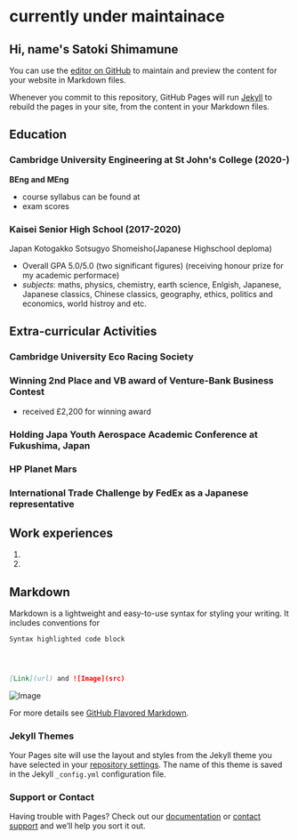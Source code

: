 # currently under maintainace
## Hi, name's Satoki Shimamune

You can use the [editor on GitHub](https://github.com/satoki22ti/profile/edit/gh-pages/index.md) to maintain and preview the content for your website in Markdown files.

Whenever you commit to this repository, GitHub Pages will run [Jekyll](https://jekyllrb.com/) to rebuild the pages in your site, from the content in your Markdown files.

## Education
### Cambridge University Engineering at St John's College (2020-)
**BEng and MEng**
- course syllabus can be found at
- exam scores

### Kaisei Senior High School (2017-2020)
Japan Kotogakko Sotsugyo Shomeisho(Japanese Highschool deploma)
- Overall GPA 5.0/5.0 (two significant figures) (receiving honour prize for my academic performace)
- _subjects_: maths, physics, chemistry, earth science, Enlgish, Japanese, Japanese classics, Chinese classics, geography, ethics, politics and economics, world histroy and etc.

## Extra-curricular Activities
### Cambridge University Eco Racing Society

### Winning 2nd Place and VB award of Venture-Bank Business Contest
- received £2,200 for winning award

### Holding Japa  Youth Aerospace Academic Conference at Fukushima, Japan

### HP Planet Mars

### International Trade Challenge by FedEx as a Japanese representative


## Work experiences
1.
2.

## Markdown

Markdown is a lightweight and easy-to-use syntax for styling your writing. It includes conventions for

```markdown
Syntax highlighted code block




[Link](url) and ![Image](src)
```
![Image](https://github.com/satoki22ti/)

For more details see [GitHub Flavored Markdown](https://guides.github.com/features/mastering-markdown/).

### Jekyll Themes

Your Pages site will use the layout and styles from the Jekyll theme you have selected in your [repository settings](https://github.com/satoki22ti/profile/settings/pages). The name of this theme is saved in the Jekyll `_config.yml` configuration file.

### Support or Contact

Having trouble with Pages? Check out our [documentation](https://docs.github.com/categories/github-pages-basics/) or [contact support](https://support.github.com/contact) and we’ll help you sort it out.
